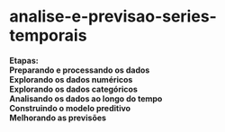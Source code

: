 # analise-e-previsao-series-temporais
**Etapas:**<br>
**Preparando e processando os dados**<br>
**Explorando os dados numéricos**<br>
**Explorando os dados categóricos**<br>
**Analisando os dados ao longo do tempo**<br>
**Construindo o modelo preditivo**<br>
**Melhorando as previsões**

